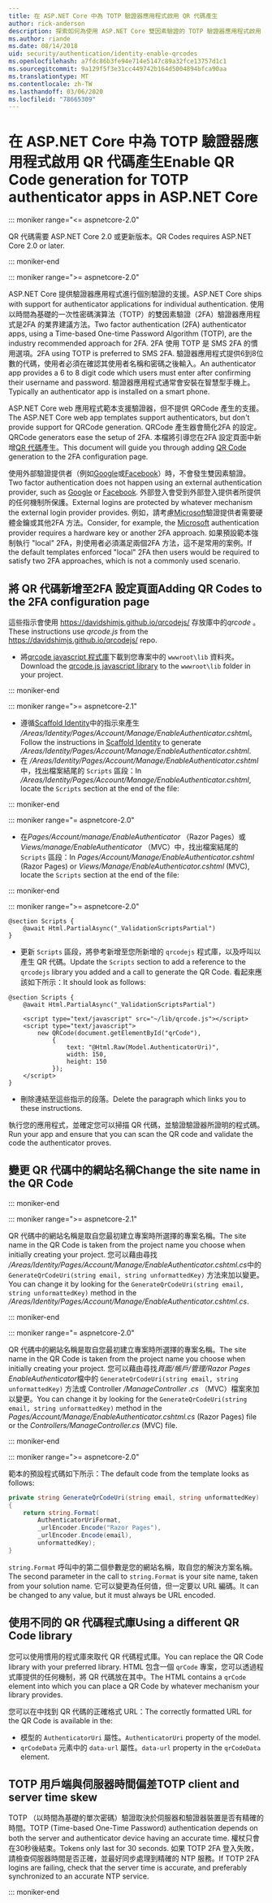 ```yaml
---
title: 在 ASP.NET Core 中為 TOTP 驗證器應用程式啟用 QR 代碼產生
author: rick-anderson
description: 探索如何為使用 ASP.NET Core 雙因素驗證的 TOTP 驗證器應用程式啟用 QR 代碼產生。
ms.author: riande
ms.date: 08/14/2018
uid: security/authentication/identity-enable-qrcodes
ms.openlocfilehash: a7fdc86b3fe94e714e5147c89a32fce13757d1c1
ms.sourcegitcommit: 9a129f5f3e31cc449742b164d5004894bfca90aa
ms.translationtype: MT
ms.contentlocale: zh-TW
ms.lasthandoff: 03/06/2020
ms.locfileid: "78665309"
---
```

# <a name="enable-qr-code-generation-for-totp-authenticator-apps-in-aspnet-core"></a><span data-ttu-id="3c500-103">在 ASP.NET Core 中為 TOTP 驗證器應用程式啟用 QR 代碼產生</span><span class="sxs-lookup"><span data-stu-id="3c500-103">Enable QR Code generation for TOTP authenticator apps in ASP.NET Core</span></span>

::: moniker range="<= aspnetcore-2.0"

<span data-ttu-id="3c500-104">QR 代碼需要 ASP.NET Core 2.0 或更新版本。</span><span class="sxs-lookup"><span data-stu-id="3c500-104">QR Codes requires ASP.NET Core 2.0 or later.</span></span>

::: moniker-end

::: moniker range=">= aspnetcore-2.0"

<span data-ttu-id="3c500-105">ASP.NET Core 提供驗證器應用程式進行個別驗證的支援。</span><span class="sxs-lookup"><span data-stu-id="3c500-105">ASP.NET Core ships with support for authenticator applications for individual authentication.</span></span> <span data-ttu-id="3c500-106">使用以時間為基礎的一次性密碼演算法（TOTP）的雙因素驗證（2FA）驗證器應用程式是2FA 的業界建議方法。</span><span class="sxs-lookup"><span data-stu-id="3c500-106">Two factor authentication (2FA) authenticator apps, using a Time-based One-time Password Algorithm (TOTP), are the industry recommended approach for 2FA.</span></span> <span data-ttu-id="3c500-107">2FA 使用 TOTP 是 SMS 2FA 的慣用選項。</span><span class="sxs-lookup"><span data-stu-id="3c500-107">2FA using TOTP is preferred to SMS 2FA.</span></span> <span data-ttu-id="3c500-108">驗證器應用程式提供6到8位數的代碼，使用者必須在確認其使用者名稱和密碼之後輸入。</span><span class="sxs-lookup"><span data-stu-id="3c500-108">An authenticator app provides a 6 to 8 digit code which users must enter after confirming their username and password.</span></span> <span data-ttu-id="3c500-109">驗證器應用程式通常會安裝在智慧型手機上。</span><span class="sxs-lookup"><span data-stu-id="3c500-109">Typically an authenticator app is installed on a smart phone.</span></span>

<span data-ttu-id="3c500-110">ASP.NET Core web 應用程式範本支援驗證器，但不提供 QRCode 產生的支援。</span><span class="sxs-lookup"><span data-stu-id="3c500-110">The ASP.NET Core web app templates support authenticators, but don't provide support for QRCode generation.</span></span> <span data-ttu-id="3c500-111">QRCode 產生器會簡化2FA 的設定。</span><span class="sxs-lookup"><span data-stu-id="3c500-111">QRCode generators ease the setup of 2FA.</span></span> <span data-ttu-id="3c500-112">本檔將引導您在2FA 設定頁面中新增[QR 代碼](https://wikipedia.org/wiki/QR_code)產生。</span><span class="sxs-lookup"><span data-stu-id="3c500-112">This document will guide you through adding [QR Code](https://wikipedia.org/wiki/QR_code) generation to the 2FA configuration page.</span></span>

<span data-ttu-id="3c500-113">使用外部驗證提供者（例如[Google](xref:security/authentication/google-logins)或[Facebook](xref:security/authentication/facebook-logins)）時，不會發生雙因素驗證。</span><span class="sxs-lookup"><span data-stu-id="3c500-113">Two factor authentication does not happen using an external authentication provider, such as [Google](xref:security/authentication/google-logins) or [Facebook](xref:security/authentication/facebook-logins).</span></span> <span data-ttu-id="3c500-114">外部登入會受到外部登入提供者所提供的任何機制所保護。</span><span class="sxs-lookup"><span data-stu-id="3c500-114">External logins are protected by whatever mechanism the external login provider provides.</span></span> <span data-ttu-id="3c500-115">例如，請考慮[Microsoft](xref:security/authentication/microsoft-logins)驗證提供者需要硬體金鑰或其他2FA 方法。</span><span class="sxs-lookup"><span data-stu-id="3c500-115">Consider, for example, the [Microsoft](xref:security/authentication/microsoft-logins) authentication provider requires a hardware key or another 2FA approach.</span></span> <span data-ttu-id="3c500-116">如果預設範本強制執行 "local" 2FA，則使用者必須滿足兩個2FA 方法，這不是常用的案例。</span><span class="sxs-lookup"><span data-stu-id="3c500-116">If the default templates enforced "local" 2FA then users would be required to satisfy two 2FA approaches, which is not a commonly used scenario.</span></span>

## <a name="adding-qr-codes-to-the-2fa-configuration-page"></a><span data-ttu-id="3c500-117">將 QR 代碼新增至2FA 設定頁面</span><span class="sxs-lookup"><span data-stu-id="3c500-117">Adding QR Codes to the 2FA configuration page</span></span>

<span data-ttu-id="3c500-118">這些指示會使用 https://davidshimjs.github.io/qrcodejs/ 存放庫中的*qrcode* 。</span><span class="sxs-lookup"><span data-stu-id="3c500-118">These instructions use *qrcode.js* from the https://davidshimjs.github.io/qrcodejs/ repo.</span></span>

* <span data-ttu-id="3c500-119">將[qrcode javascript 程式庫](https://davidshimjs.github.io/qrcodejs/)下載到您專案中的 `wwwroot\lib` 資料夾。</span><span class="sxs-lookup"><span data-stu-id="3c500-119">Download the [qrcode.js javascript library](https://davidshimjs.github.io/qrcodejs/) to the `wwwroot\lib` folder in your project.</span></span>

::: moniker-end

::: moniker range=">= aspnetcore-2.1"

* <span data-ttu-id="3c500-120">遵循[Scaffold Identity](xref:security/authentication/scaffold-identity)中的指示來產生 */Areas/Identity/Pages/Account/Manage/EnableAuthenticator.cshtml*。</span><span class="sxs-lookup"><span data-stu-id="3c500-120">Follow the instructions in [Scaffold Identity](xref:security/authentication/scaffold-identity) to generate */Areas/Identity/Pages/Account/Manage/EnableAuthenticator.cshtml*.</span></span>
* <span data-ttu-id="3c500-121">在 */Areas/Identity/Pages/Account/Manage/EnableAuthenticator.cshtml*中，找出檔案結尾的 `Scripts` 區段：</span><span class="sxs-lookup"><span data-stu-id="3c500-121">In */Areas/Identity/Pages/Account/Manage/EnableAuthenticator.cshtml*, locate the `Scripts` section at the end of the file:</span></span>

::: moniker-end

::: moniker range="= aspnetcore-2.0"

* <span data-ttu-id="3c500-122">在*Pages/Account/manage/EnableAuthenticator* （Razor Pages）或*Views/manage/EnableAuthenticator* （MVC）中，找出檔案結尾的 `Scripts` 區段：</span><span class="sxs-lookup"><span data-stu-id="3c500-122">In *Pages/Account/Manage/EnableAuthenticator.cshtml* (Razor Pages) or *Views/Manage/EnableAuthenticator.cshtml* (MVC), locate the `Scripts` section at the end of the file:</span></span>

::: moniker-end

::: moniker range=">= aspnetcore-2.0"

```cshtml
@section Scripts {
    @await Html.PartialAsync("_ValidationScriptsPartial")
}
```

* <span data-ttu-id="3c500-123">更新 `Scripts` 區段，將參考新增至您所新增的 `qrcodejs` 程式庫，以及呼叫以產生 QR 代碼。</span><span class="sxs-lookup"><span data-stu-id="3c500-123">Update the `Scripts` section to add a reference to the `qrcodejs` library you added and a call to generate the QR Code.</span></span> <span data-ttu-id="3c500-124">看起來應該如下所示：</span><span class="sxs-lookup"><span data-stu-id="3c500-124">It should look as follows:</span></span>

```cshtml
@section Scripts {
    @await Html.PartialAsync("_ValidationScriptsPartial")

    <script type="text/javascript" src="~/lib/qrcode.js"></script>
    <script type="text/javascript">
        new QRCode(document.getElementById("qrCode"),
            {
                text: "@Html.Raw(Model.AuthenticatorUri)",
                width: 150,
                height: 150
            });
    </script>
}
```

* <span data-ttu-id="3c500-125">刪除連結至這些指示的段落。</span><span class="sxs-lookup"><span data-stu-id="3c500-125">Delete the paragraph which links you to these instructions.</span></span>

<span data-ttu-id="3c500-126">執行您的應用程式，並確定您可以掃描 QR 代碼，並驗證驗證器所證明的程式碼。</span><span class="sxs-lookup"><span data-stu-id="3c500-126">Run your app and ensure that you can scan the QR code and validate the code the authenticator proves.</span></span>

## <a name="change-the-site-name-in-the-qr-code"></a><span data-ttu-id="3c500-127">變更 QR 代碼中的網站名稱</span><span class="sxs-lookup"><span data-stu-id="3c500-127">Change the site name in the QR Code</span></span>

::: moniker-end

::: moniker range=">= aspnetcore-2.1"

<span data-ttu-id="3c500-128">QR 代碼中的網站名稱是取自您最初建立專案時所選擇的專案名稱。</span><span class="sxs-lookup"><span data-stu-id="3c500-128">The site name in the QR Code is taken from the project name you choose when initially creating your project.</span></span> <span data-ttu-id="3c500-129">您可以藉由尋找 */Areas/Identity/Pages/Account/Manage/EnableAuthenticator.cshtml.cs*中的 `GenerateQrCodeUri(string email, string unformattedKey)` 方法來加以變更。</span><span class="sxs-lookup"><span data-stu-id="3c500-129">You can change it by looking for the `GenerateQrCodeUri(string email, string unformattedKey)` method in the */Areas/Identity/Pages/Account/Manage/EnableAuthenticator.cshtml.cs*.</span></span>

::: moniker-end

::: moniker range="= aspnetcore-2.0"

<span data-ttu-id="3c500-130">QR 代碼中的網站名稱是取自您最初建立專案時所選擇的專案名稱。</span><span class="sxs-lookup"><span data-stu-id="3c500-130">The site name in the QR Code is taken from the project name you choose when initially creating your project.</span></span> <span data-ttu-id="3c500-131">您可以藉由尋找*頁面/帳戶/管理/Razor Pages EnableAuthenticator*檔中的 `GenerateQrCodeUri(string email, string unformattedKey)` 方法或 Controller */ManageController .cs* （MVC）檔案來加以變更。</span><span class="sxs-lookup"><span data-stu-id="3c500-131">You can change it by looking for the `GenerateQrCodeUri(string email, string unformattedKey)` method in the *Pages/Account/Manage/EnableAuthenticator.cshtml.cs* (Razor Pages) file or the *Controllers/ManageController.cs* (MVC) file.</span></span>

::: moniker-end

::: moniker range=">= aspnetcore-2.0"

<span data-ttu-id="3c500-132">範本的預設程式碼如下所示：</span><span class="sxs-lookup"><span data-stu-id="3c500-132">The default code from the template looks as follows:</span></span>

```csharp
private string GenerateQrCodeUri(string email, string unformattedKey)
{
    return string.Format(
        AuthenticatorUriFormat,
        _urlEncoder.Encode("Razor Pages"),
        _urlEncoder.Encode(email),
        unformattedKey);
}
```

<span data-ttu-id="3c500-133">`string.Format` 呼叫中的第二個參數是您的網站名稱，取自您的解決方案名稱。</span><span class="sxs-lookup"><span data-stu-id="3c500-133">The second parameter in the call to `string.Format` is your site name, taken from your solution name.</span></span> <span data-ttu-id="3c500-134">它可以變更為任何值，但一定要以 URL 編碼。</span><span class="sxs-lookup"><span data-stu-id="3c500-134">It can be changed to any value, but it must always be URL encoded.</span></span>

## <a name="using-a-different-qr-code-library"></a><span data-ttu-id="3c500-135">使用不同的 QR 代碼程式庫</span><span class="sxs-lookup"><span data-stu-id="3c500-135">Using a different QR Code library</span></span>

<span data-ttu-id="3c500-136">您可以使用慣用的程式庫來取代 QR 代碼程式庫。</span><span class="sxs-lookup"><span data-stu-id="3c500-136">You can replace the QR Code library with your preferred library.</span></span> <span data-ttu-id="3c500-137">HTML 包含一個 `qrCode` 專案，您可以透過程式庫提供的任何機制，將 QR 代碼放在其中。</span><span class="sxs-lookup"><span data-stu-id="3c500-137">The HTML contains a `qrCode` element into which you can place a QR Code by whatever mechanism your library provides.</span></span>

<span data-ttu-id="3c500-138">您可以在中找到 QR 代碼的正確格式 URL：</span><span class="sxs-lookup"><span data-stu-id="3c500-138">The correctly formatted URL for the QR Code is available in the:</span></span>

* <span data-ttu-id="3c500-139">模型的 `AuthenticatorUri` 屬性。</span><span class="sxs-lookup"><span data-stu-id="3c500-139">`AuthenticatorUri` property of the model.</span></span>
* <span data-ttu-id="3c500-140">`qrCodeData` 元素中的 `data-url` 屬性。</span><span class="sxs-lookup"><span data-stu-id="3c500-140">`data-url` property in the `qrCodeData` element.</span></span>

## <a name="totp-client-and-server-time-skew"></a><span data-ttu-id="3c500-141">TOTP 用戶端與伺服器時間偏差</span><span class="sxs-lookup"><span data-stu-id="3c500-141">TOTP client and server time skew</span></span>

<span data-ttu-id="3c500-142">TOTP （以時間為基礎的單次密碼）驗證取決於伺服器和驗證器裝置是否有精確的時間。</span><span class="sxs-lookup"><span data-stu-id="3c500-142">TOTP (Time-based One-Time Password) authentication depends on both the server and authenticator device having an accurate time.</span></span> <span data-ttu-id="3c500-143">權杖只會在30秒後結束。</span><span class="sxs-lookup"><span data-stu-id="3c500-143">Tokens only last for 30 seconds.</span></span> <span data-ttu-id="3c500-144">如果 TOTP 2FA 登入失敗，請檢查伺服器時間是否正確，並最好同步處理到精確的 NTP 服務。</span><span class="sxs-lookup"><span data-stu-id="3c500-144">If TOTP 2FA logins are failing, check that the server time is accurate, and preferably synchronized to an accurate NTP service.</span></span>

::: moniker-end
